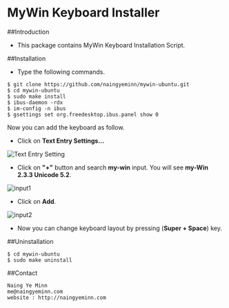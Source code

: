 MyWin Keyboard Installer
=========================

##Introduction

- This package contains MyWin Keyboard Installation Script.

##Installation

- Type the following commands.

```
$ git clone https://github.com/naingyeminn/mywin-ubuntu.git
$ cd mywin-ubuntu
$ sudo make install
$ ibus-daemon -rdx
$ im-config -n ibus
$ gsettings set org.freedesktop.ibus.panel show 0
```

Now you can add the keyboard as follow.

- Click on **Text Entry Settings...**

![Text Entry Setting](https://dl.dropboxusercontent.com/u/26716001/Photos/MyWin/ubuntu01.png)

- Click on **"+"** button and search **my-win** input. You will see **my-Win 2.3.3 Unicode 5.2**.

![input1](https://dl.dropboxusercontent.com/u/26716001/Photos/MyWin/ubuntu02.png)

- Click on **Add**.

![input2](https://dl.dropboxusercontent.com/u/26716001/Photos/MyWin/ubuntu03.png)

- Now you can change keyboard layout by pressing (**Super + Space**) key.

##Uninstallation

```
$ cd mywin-ubuntu
$ sudo make uninstall
```

##Contact

```
Naing Ye Minn
me@naingyeminn.com
website : http://naingyeminn.com
```
